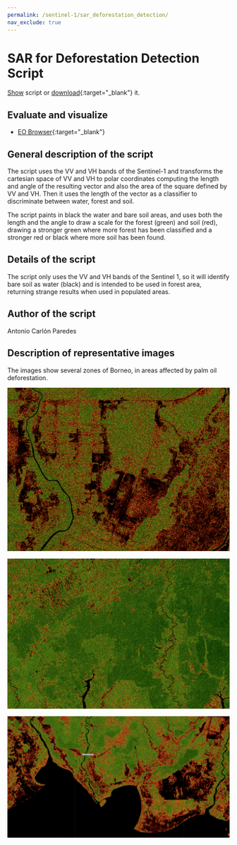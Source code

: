 ```yaml
---
permalink: /sentinel-1/sar_deforestation_detection/
nav_exclude: true
---
```


# SAR for Deforestation Detection Script

<a href="#" id='togglescript'>Show</a> script or [download](script.js){:target="_blank"} it.
<div id='script_view' style="display:none">
{% highlight javascript %}
{% include_relative script.js %}
{% endhighlight %}
</div>

## Evaluate and visualize   
 - [EO Browser](https://sentinelshare.page.link/4ZVS){:target="_blank"} 


## General description of the script

The script uses the VV and VH bands of the Sentinel-1 and transforms the cartesian space of VV and VH to polar coordinates computing the length and angle of the resulting vector and also the area of the square defined by VV and VH. Then it uses the length of the vector as a classifier to discriminate between water, forest and soil.

The script paints in black the water and bare soil areas, and uses both the length and the angle to draw a scale for the forest (green) and soil (red), drawing a stronger green where more forest has been classified and a stronger red or black where more soil has been found.

## Details of the script

The script only uses the VV and VH bands of the Sentinel 1, so it will identify bare soil as water (black) and is intended to be used in forest area, returning strange results when used in populated areas.

## Author of the script

Antonio Carlón Paredes

## Description of representative images

The images show several zones of Borneo, in areas affected by palm oil deforestation.

![The script example 1](fig/image1.png)

![The script example 2](fig/image2.png)

![The script example 3](fig/image3.png)
